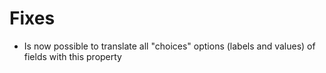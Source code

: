 # Fixes
* Is now possible to translate all "choices" options (labels and values) of fields with this property